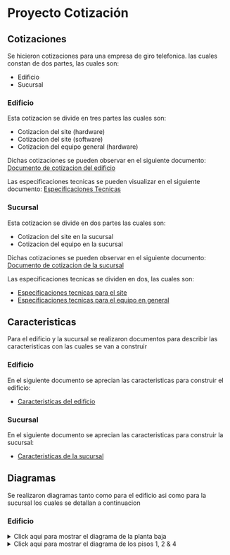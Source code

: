 # Proyecto Cotización

## Cotizaciones

Se hicieron cotizaciones para una empresa de giro telefonica. las cuales constan de dos partes, las cuales son:

- Edificio
- Sucursal

### Edificio

Esta cotizacion se divide en tres partes las cuales son:

- Cotizacion del site (hardware)
- Cotizacion del site (software)
- Cotizacion del equipo general (hardware)

Dichas cotizaciones se pueden observar en el siguiente documento:
[Documento de cotizacion del edificio](cotizaciones/edificio/Resumen.pdf)

Las especificaciones tecnicas se pueden visualizar en el siguiente documento:
[Especificaciones Tecnicas](cotizaciones/edificio/Especificaciones.pdf)

### Sucursal

Esta cotizacion se divide en dos partes las cuales son:

- Cotizacion del site en la sucursal
- Cotizacion del equipo en la sucursal

Dichas cotizaciones se pueden observar en el siguiente documento:
[Documento de cotizacion de la sucursal](cotizaciones/sucursal/Resumen.pdf)

Las especificaciones tecnicas se dividen en dos, las cuales son:

- [Especificaciones tecnicas para el site](cotizaciones/sucursal/EspecificacionesHardware.pdf)
- [Especificaciones tecnicas para el equipo en general](cotizaciones/sucursal/EspecificacionesEquipo.pdf)

## Caracteristicas

Para el edificio y la sucursal se realizaron documentos para describir las caracteristicas con las cuales se van a construir

### Edificio

En el siguiente documento se aprecian las caracteristicas para construir el edificio:

- [Caracteristicas del edificio](caracteristicas/edificio/caracteristicasEdificio.pdf)

### Sucursal

En el siguiente documento se aprecian las caracteristicas para construir la sucursal:

- [Caracteristicas de la sucursal](caracteristicas/edificio/caracteristicasSucursal.pdf)

## Diagramas

Se realizaron diagramas tanto como para el edificio asi como para la sucursal los cuales se detallan a continuacion

### Edificio

<details>
  <summary>Click aqui para mostrar el diagrama de la planta baja</summary>


  ![Edificio - Planta Baja](diagramas/edificio/plantaBaja.png)
</details>

<details>
  <summary>Click aqui para mostrar el diagrama de los pisos 1, 2 & 4</summary>
 
	![Edificio - Pisos 1,2 & 4](diagramas/edificio/piso124.png)
</details>
